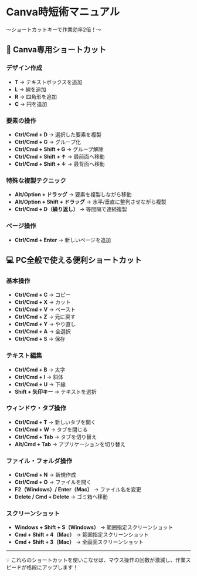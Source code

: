 # Canva時短術マニュアル
〜ショートカットキーで作業効率2倍！〜

## 🎨 Canva専用ショートカット

### デザイン作成
- **T** → テキストボックスを追加
- **L** → 線を追加
- **R** → 四角形を追加
- **C** → 円を追加

### 要素の操作
- **Ctrl/Cmd + D** → 選択した要素を複製
- **Ctrl/Cmd + G** → グループ化
- **Ctrl/Cmd + Shift + G** → グループ解除
- **Ctrl/Cmd + Shift + ↑** → 最前面へ移動
- **Ctrl/Cmd + Shift + ↓** → 最背面へ移動

### 特殊な複製テクニック
- **Alt/Option + ドラッグ** → 要素を複製しながら移動
- **Alt/Option + Shift + ドラッグ** → 水平/垂直に整列させながら複製
- **Ctrl/Cmd + D（繰り返し）** → 等間隔で連続複製

### ページ操作
- **Ctrl/Cmd + Enter** → 新しいページを追加

## 💻 PC全般で使える便利ショートカット

### 基本操作
- **Ctrl/Cmd + C** → コピー
- **Ctrl/Cmd + X** → カット
- **Ctrl/Cmd + V** → ペースト
- **Ctrl/Cmd + Z** → 元に戻す
- **Ctrl/Cmd + Y** → やり直し
- **Ctrl/Cmd + A** → 全選択
- **Ctrl/Cmd + S** → 保存

### テキスト編集
- **Ctrl/Cmd + B** → 太字
- **Ctrl/Cmd + I** → 斜体
- **Ctrl/Cmd + U** → 下線
- **Shift + 矢印キー** → テキストを選択

### ウィンドウ・タブ操作
- **Ctrl/Cmd + T** → 新しいタブを開く
- **Ctrl/Cmd + W** → タブを閉じる
- **Ctrl/Cmd + Tab** → タブを切り替え
- **Alt/Cmd + Tab** → アプリケーションを切り替え

### ファイル・フォルダ操作
- **Ctrl/Cmd + N** → 新規作成
- **Ctrl/Cmd + O** → ファイルを開く
- **F2（Windows）/ Enter（Mac）** → ファイル名を変更
- **Delete / Cmd + Delete** → ゴミ箱へ移動

### スクリーンショット
- **Windows + Shift + S（Windows）** → 範囲指定スクリーンショット
- **Cmd + Shift + 4（Mac）** → 範囲指定スクリーンショット
- **Cmd + Shift + 3（Mac）** → 全画面スクリーンショット

---
💡 これらのショートカットを使いこなせば、マウス操作の回数が激減し、作業スピードが格段にアップします！